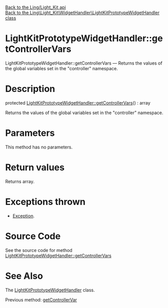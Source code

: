 [Back to the Ling/Light_Kit api](https://github.com/lingtalfi/Light_Kit/blob/master/doc/api/Ling/Light_Kit.md)<br>
[Back to the Ling\Light_Kit\WidgetHandler\LightKitPrototypeWidgetHandler class](https://github.com/lingtalfi/Light_Kit/blob/master/doc/api/Ling/Light_Kit/WidgetHandler/LightKitPrototypeWidgetHandler.md)


LightKitPrototypeWidgetHandler::getControllerVars
================



LightKitPrototypeWidgetHandler::getControllerVars — Returns the values of the global variables set in the "controller" namespace.




Description
================


protected [LightKitPrototypeWidgetHandler::getControllerVars](https://github.com/lingtalfi/Light_Kit/blob/master/doc/api/Ling/Light_Kit/WidgetHandler/LightKitPrototypeWidgetHandler/getControllerVars.md)() : array




Returns the values of the global variables set in the "controller" namespace.




Parameters
================

This method has no parameters.


Return values
================

Returns array.


Exceptions thrown
================

- [Exception](http://php.net/manual/en/class.exception.php).&nbsp;







Source Code
===========
See the source code for method [LightKitPrototypeWidgetHandler::getControllerVars](https://github.com/lingtalfi/Light_Kit/blob/master/WidgetHandler/LightKitPrototypeWidgetHandler.php#L66-L69)


See Also
================

The [LightKitPrototypeWidgetHandler](https://github.com/lingtalfi/Light_Kit/blob/master/doc/api/Ling/Light_Kit/WidgetHandler/LightKitPrototypeWidgetHandler.md) class.

Previous method: [getControllerVar](https://github.com/lingtalfi/Light_Kit/blob/master/doc/api/Ling/Light_Kit/WidgetHandler/LightKitPrototypeWidgetHandler/getControllerVar.md)<br>

